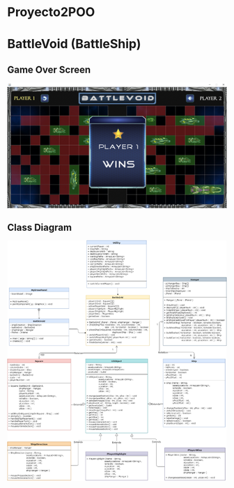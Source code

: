 # Proyecto2POO
# BattleVoid (BattleShip)

## Game Over Screen
![GameOver](GameOver.png)

## Class Diagram
![ClassDiagram](ClassDiagram.png)
